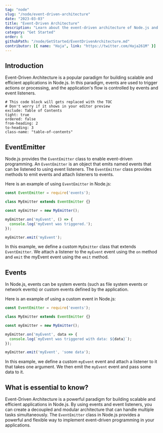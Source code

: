 ```yaml
---
tag: "node"
slug: "/node/event-driven-architecture"
date: "2023-03-03"
title: "Event-Driven Architecture"
description: "Learn about the event-driven architecture of Node.js and how it can be used to build scalable, high-performance applications"
category: "Get Started"
order: 6
githubPath: "/node/GetStarted/EventDrivenArchitecture.md"
contributor: [{ name: "Haja", link: "https://twitter.com/Haja261M" }]
---
```



## Introduction

Event-Driven Architecture is a popular paradigm for building scalable and efficient applications in Node.js. In this paradigm, events are used to trigger actions or processing, and the application's flow is controlled by events and event listeners.

```toc
# This code block will gets replaced with the TOC
# Don't worry if it shows in your editor preview
exclude: Table of Contents
tight: true
ordered: false
from-heading: 2
to-heading: 3
class-name: "table-of-contents"
```

## EventEmitter

Node.js provides the `EventEmitter` class to enable event-driven programming. An `EventEmitter` is an object that emits named events that can be listened to using event listeners. The `EventEmitter` class provides methods to emit events and attach listeners to events.

Here is an example of using `EventEmitter` in Node.js:

```javascript
const EventEmitter = require('events');

class MyEmitter extends EventEmitter {}

const myEmitter = new MyEmitter();

myEmitter.on('myEvent', () => {
  console.log('myEvent was triggered.');
});

myEmitter.emit('myEvent');
```

In this example, we define a custom `MyEmitter` class that extends `EventEmitter`. We attach a listener to the `myEvent` event using the `on` method and `emit` the myEvent event using the `emit` method.

## Events

In Node.js, events can be system events (such as file system events or network events) or custom events defined by the application.

Here is an example of using a custom event in Node.js:

```javascript
const EventEmitter = require('events');

class MyEmitter extends EventEmitter {}

const myEmitter = new MyEmitter();

myEmitter.on('myEvent', data => {
  console.log(`myEvent was triggered with data: ${data}`);
});

myEmitter.emit('myEvent', 'some data');
```

In this example, we define a custom `myEvent` event and attach a listener to it that takes one argument. We then emit the `myEvent` event and pass some data to it.

## What is essential to know?

Event-Driven Architecture is a powerful paradigm for building scalable and efficient applications in Node.js. By using events and event listeners, you can create a decoupled and modular architecture that can handle multiple tasks simultaneously. The `EventEmitter` class in Node.js provides a powerful and flexible way to implement event-driven programming in your applications.



